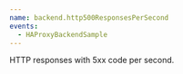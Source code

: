 ```yaml
---
name: backend.http500ResponsesPerSecond
events:
  - HAProxyBackendSample
---
```


HTTP responses with 5xx code per second.